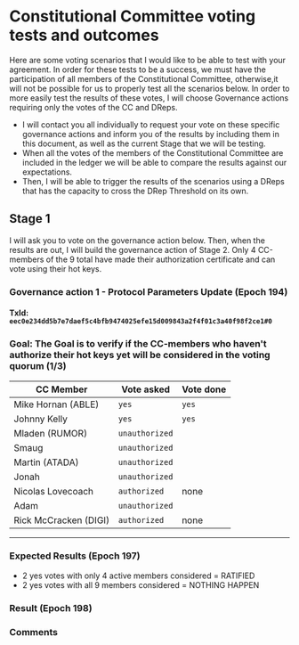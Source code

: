 # Constitutional Committee voting tests and outcomes

Here are some voting scenarios that I would like to be able to test with your agreement. In order for these tests to be a success, 
we must have the participation of all members of the Constitutional Committee, otherwise,it will not be possible for us to properly test all the scenarios below.
In order to more easily test the results of these votes, I will choose Governance actions requiring only the votes of the CC and DReps.
* I will contact you all individually to request your vote on these specific governance actions and inform you of the results by including them in this document, as well as the current Stage that we will be testing.
* When all the votes of the members of the Constitutional Committee are included in the ledger we will be able to compare the results against our expectations.
* Then, I will be able to trigger the results of the scenarios using a DReps that has the capacity to cross the DRep Threshold on its own.
  
## Stage 1
I will ask you to vote on the governance action below. Then, when the results are out, I will build the governance action of Stage 2.
Only 4 CC-members of the 9 total have made their authorization certificate and can vote using their hot keys. 

### Governance action 1 - Protocol Parameters Update (Epoch 194)
#### TxId: `eec0e234dd5b7e7daef5c4bfb9474025efe15d009843a2f4f01c3a40f98f2ce1#0`
### Goal: The Goal is to verify if the CC-members who haven't authorize their hot keys yet will be considered in the voting quorum (1/3)

| CC Member             | Vote asked    | Vote done |
|-----------------------|---------------|-----------|
| Mike Hornan (ABLE)    | `yes`         | `yes`     |
| Johnny Kelly          | `yes`         | `yes`     |
| Mladen (RUMOR)        | `unauthorized`|           |
| Smaug                 | `unauthorized`|           |
| Martin (ATADA)        | `unauthorized`|           |
| Jonah                 | `unauthorized`|           |
| Nicolas Lovecoach     | `authorized`  | none      |
| Adam                  | `unauthorized`|           |
| Rick McCracken (DIGI) | `authorized`  | none      |
---

### Expected Results (Epoch 197)
- 2 yes votes with only 4 active members considered = RATIFIED
- 2 yes votes with all 9 members considered = NOTHING HAPPEN
### Result (Epoch 198)
### Comments
